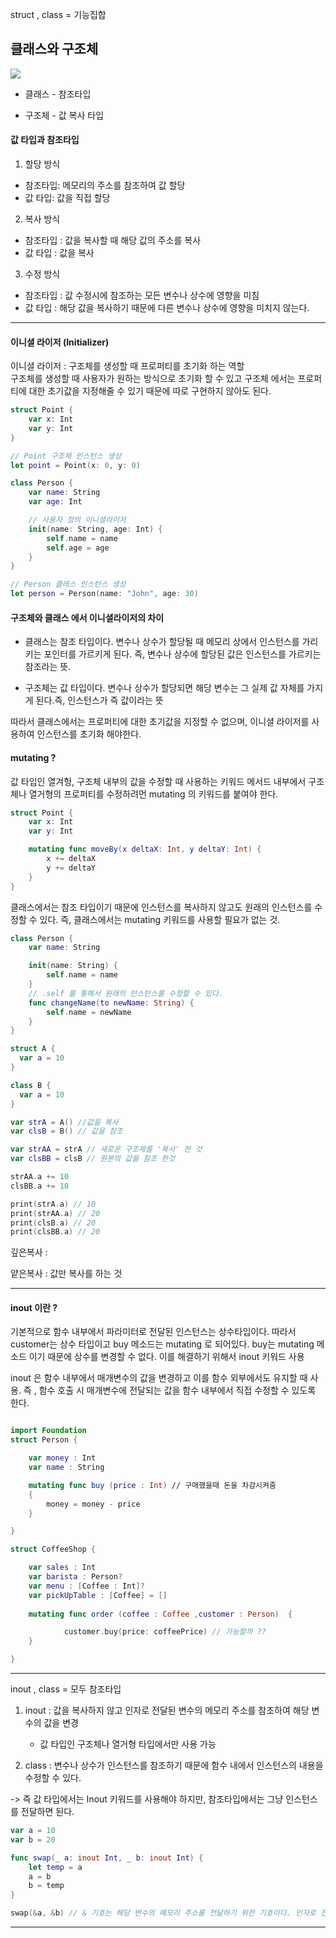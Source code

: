 
struct , class = 기능집합

## 클래스와 구조체

![](https://velog.velcdn.com/images%2Fmarintelli%2Fpost%2Fec624f42-306e-401a-974c-e3fc7ca30733%2Fimage.png)

- 클래스 - 참조타입

- 구조체 - 값 복사 타입

#### 값 타입과 참조타입

1. 할당 방식

- 참조타입: 메모리의 주소를 참조하여 값 할당
- 값 타입: 값을 직접 할당

2. 복사 방식

- 참조타입 : 값을 복사할 때 해당 값의 주소를 복사
- 값 타입 : 값을 복사

3. 수정 방식

- 참조타입 : 값 수정시에 참조하는 모든 변수나 상수에 영향을 미침
- 값 타입 : 해당 값을 복사하기 때문에 다른 변수나 상수에 영향을 미치지 않는다.

---

#### 이니셜 라이저 (Initializer)

이니셜 라이저 : 구조체를 생성할 때 프로퍼티를 초기화 하는 역할  
구조체를 생성할 때 사용자가 원하는 방식으로 초기화 할 수 있고 구조체 에서는 프로퍼티에 대한 초기값을 지정해줄 수 있기 때문에 따로 구현하지 않아도 된다.

```swift
struct Point {
    var x: Int
    var y: Int
}

// Point 구조체 인스턴스 생성
let point = Point(x: 0, y: 0)

class Person {
    var name: String
    var age: Int

    // 사용자 정의 이니셜라이저
    init(name: String, age: Int) {
        self.name = name
        self.age = age
    }
}

// Person 클래스 인스턴스 생성
let person = Person(name: "John", age: 30)

```

#### 구조체와 클래스 에서 이니셜라이저의 차이

- 클래스는 참조 타입이다. 변수나 상수가 할당될 때 메모리 상에서 인스턴스를 가리키는 포인터를 가르키게 된다.
  즉, 변수나 상수에 할당된 값은 인스턴스를 가르키는 참조라는 뜻.

- 구조체는 값 타입이다. 변수나 상수가 할당되면 해당 변수는 그 실제 값 자체를 가지게 된다.즉, 인스턴스가 즉 값이라는 뜻

따라서 클래스에서는 프로퍼티에 대한 초기값을 지정할 수 없으며, 이니셜 라이저를 사용하여 인스턴스를 초기화 해야한다.

#### mutating ?

값 타입인 열겨헝, 구조체 내부의 값을 수정할 때 사용하는 키워드
메서드 내부에서 구조체나 열거형의 프로퍼티를 수정하려먼 mutating 의 키워드를 붙여야 한다.

```swift
struct Point {
    var x: Int
    var y: Int

    mutating func moveBy(x deltaX: Int, y deltaY: Int) {
        x += deltaX
        y += deltaY
    }
}
```

클래스에서는 참조 타입이기 때문에 인스턴스를 복사하지 않고도 원래의 인스턴스를 수정할 수 있다.
즉, 클래스에서는 mutating 키워드를 사용할 필요가 없는 것.

```swift
class Person {
    var name: String

    init(name: String) {
        self.name = name
    }
    // .self 를 통해서 원래의 인스턴스를 수정할 수 있다.
    func changeName(to newName: String) {
        self.name = newName
    }
}

```

```swift
struct A {
  var a = 10
}

class B {
  var a = 10
}

var strA = A() //값을 복사
var clsB = B() // 값을 참조

var strAA = strA // 새로운 구조체를 '복사' 한 것
var clsBB = clsB // 원본의 값을 참조 한것

strAA.a += 10
clsBB.a += 10

print(strA.a) // 10
print(strAA.a) // 20
print(clsB.a) // 20
print(clsBB.a) // 20

```

깊은복사 : 

얕은복사 : 값만 복사를 하는 것

---

#### inout 이란 ? 

기본적으로 함수 내부에서 파라미터로 전달된 인스턴스는 상수타입이다. 
따라서 customer는 상수 타입이고 buy 메소드는 mutating 로 되어있다. 
buy는 mutating 메소드 이기 때문에 상수를 변경할 수 없다. 이를 해결하기 위해서 inout 키워드 사용 

inout 은 함수 내부에서 매개변수의 값을 변경하고 이를 함수 외부에서도 유지할 때 사용. 즉 , 함수 호출 시 매개변수에 전달되는 값을 
함수 내부에서 직접 수정할 수 있도록 한다. 

``` swift 

import Foundation
struct Person {

    var money : Int
    var name : String

    mutating func buy (price : Int) // 구매했을때 돈을 차감시켜줌
    {
        money = money - price
    }

}

struct CoffeeShop {

    var sales : Int
    var barista : Person?
    var menu : [Coffee : Int]?
    var pickUpTable : [Coffee] = []
    
    mutating func order (coffee : Coffee ,customer : Person)  {

            customer.buy(price: coffeePrice) // 가능할까 ?? 
    }

}

```

---

inout , class = 모두 참조타입 
 
1. inout : 값을 복사하지 않고 인자로 전달된 변수의 메모리 주소를 참조하여 해당 변수의 값을 변경 
    - 값 타입인 구조체나 열거형 타입에서만 사용 가능 

2. class : 변수나 상수가 인스턴스를 참조하기 때문에 함수 내에서 인스턴스의 내용을 수정할 수 있다. 

-> 즉 값 타입에서는 Inout 키워드를 사용해야 하지만, 참조타입에서는 그냥 인스턴스를 전달하면 된다. 


``` swift 
var a = 10
var b = 20

func swap(_ a: inout Int, _ b: inout Int) {
    let temp = a
    a = b
    b = temp
}

swap(&a, &b) // & 기호는 해당 변수의 메모리 주소를 전달하기 위한 기호이다. 인자로 전달할 때 & 기호를 붙여줘야 한다. 

```

--- 

